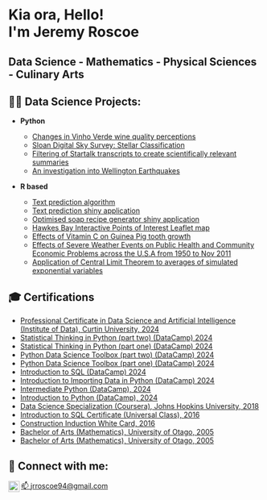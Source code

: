 <h1>Kia ora, Hello!<br/> I'm Jeremy Roscoe</h1> 

<h2>Data Science - Mathematics - Physical Sciences - Culinary Arts</h2>

<h2>👨‍💻 Data Science Projects:</h2>

- <b>Python</b>
  - [Changes in Vinho Verde wine quality perceptions](https://github.com/Jezza9482/Wine-quality-comparison)
  - [Sloan Digital Sky Survey: Stellar Classification](https://github.com/Jezza9482/SDSS)
  - [Filtering of Startalk transcripts to create scientifically relevant summaries](https://github.com/Jezza9482/Summarising-Startalk)
  - [An investigation into Wellington Earthquakes]()
 
- <b>R based</b>
  - [Text prediction algorithm](https://rpubs.com/Jezza9482/408445)
  - [Text prediction shiny application](https://jezza9482.shinyapps.io/Nextext/)
  - [Optimised soap recipe generator shiny application](https://jezza9482.shinyapps.io/soapy/)
  - [Hawkes Bay Interactive Points of Interest Leaflet map](https://rpubs.com/Jezza9482/416860)
  - [Effects of Vitamin C on Guinea Pig tooth growth](https://rpubs.com/Jezza9482/289046)
  - [Effects of Severe Weather Events on Public Health and Community Economic Problems across the U.S.A from 1950 to Nov 2011](https://rpubs.com/Jezza9482/280285)
  - [Application of Central Limit Theorem to averages of simulated exponential variables](https://rpubs.com/Jezza9482/289047)

<h2>🎓 Certifications</h2>

- [Professional Certificate in Data Science and Artificial Intelligence (Institute of Data), Curtin University, 2024]()
- [Statistical Thinking in Python (part two) (DataCamp) 2024](https://imgur.com/st7qcLe)
- [Statistical Thinking in Python (part one) (DataCamp) 2024](https://imgur.com/FQR2uDS)
- [Python Data Science Toolbox (part two) (DataCamp) 2024](https://imgur.com/st7qcLe)
- [Python Data Science Toolbox (part one) (DataCamp) 2024](https://imgur.com/qUy1WVu)
- [Introduction to SQL (DataCamp) 2024](https://imgur.com/UzUQ0Dw)
- [Introduction to Importing Data in Python (DataCamp) 2024](https://imgur.com/10rAzqT)
- [Intermediate Python (DataCamp), 2024](https://imgur.com/KwiG3a9)
- [Introduction to Python (DataCamp), 2024](https://imgur.com/y1Xp0e6)
- [Data Science Specialization (Coursera), Johns Hopkins University, 2018](https://www.coursera.org/account/accomplishments/specialization/certificate/BLVNPNDSP477)
- [Introduction to SQL Certificate (Universal Class), 2016](https://imgur.com/UsAQ1Ia)
- [Construction Induction White Card, 2016](https://imgur.com/N90WSdm)
- [Bachelor of Arts (Mathematics), University of Otago, 2005](https://imgur.com/Fv4j5Rq)
- [Bachelor of Arts (Mathematics), University of Otago, 2005](https://imgur.com/onmKHAu)

<h2> 🤳 Connect with me:</h2>

[📫 jrroscoe94@gmail.com](mailto:jrroscoe94@gmail.com)
[<img align="left" alt="JoshMadakor | LinkedIn" width="22px" src="https://cdn.jsdelivr.net/npm/simple-icons@v3/icons/linkedin.svg" />](https://www.linkedin.com/in/jeremy-roscoe-111882117/)
